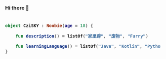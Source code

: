 ### Hi there 👋

<h3>

```kotlin
 
object CziSKY : Noobie(age = 18) {

    fun description() = listOf("家里蹲", "废物", "Furry")

    fun learningLanguage() = listOf("Java", "Kotlin", "Python", "Haskell", "Scala")
}
 
```

</h3>
